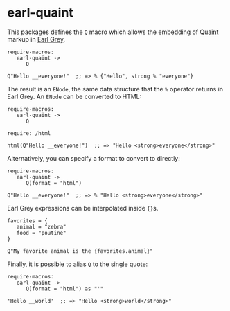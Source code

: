 
earl-quaint
===========

This packages defines the `Q` macro which allows the embedding of
[Quaint](https://breuleux.github.io/quaint)
markup in
[Earl Grey](http://earl-grey.io).

```earlgrey
require-macros:
   earl-quaint ->
      Q

Q"Hello __everyone!"  ;; => % {"Hello", strong % "everyone"}
```

The result is an `ENode`, the same data structure that the `%`
operator returns in Earl Grey. An `ENode` can be converted to HTML:

```earlgrey
require-macros:
   earl-quaint ->
      Q

require: /html

html(Q"Hello __everyone!")  ;; => "Hello <strong>everyone</strong>"
```

Alternatively, you can specify a format to convert to directly:

```earlgrey
require-macros:
   earl-quaint ->
      Q(format = "html")

Q"Hello __everyone!"  ;; => % "Hello <strong>everyone</strong>"
```

Earl Grey expressions can be interpolated inside `{}`s.

```earlgrey
favorites = {
   animal = "zebra"
   food = "poutine"
}

Q"My favorite animal is the {favorites.animal}"
```

Finally, it is possible to alias `Q` to the single quote:


```earlgrey
require-macros:
   earl-quaint ->
      Q(format = "html") as "'"

'Hello __world'  ;; => "Hello <strong>world</strong>"
```
